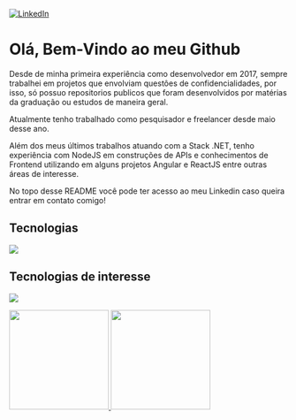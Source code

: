 <a href="https://www.linkedin.com/in/josetvictor" target="_blank"><img alt="LinkedIn" src="https://img.shields.io/badge/linkedin-%230077B5.svg?style=for-the-badge&logo=linkedin&logoColor=white"/></a>

# Olá, Bem-Vindo ao meu Github

Desde de minha primeira experiência como desenvolvedor em 2017, sempre trabalhei em projetos que envolviam questôes de confidencialidades, por isso, só possuo repositorios publicos que foram desenvolvidos por matérias da graduação ou estudos de maneira geral.

Atualmente tenho trabalhado como pesquisador e freelancer desde maio desse ano.

Além dos meus últimos trabalhos atuando com a Stack .NET, tenho experiência com NodeJS em construções de APIs e conhecimentos de Frontend utilizando em alguns projetos Angular e ReactJS entre outras áreas de interesse.

No topo desse README você pode ter acesso ao meu Linkedin caso queira entrar em contato comigo!

## Tecnologias
<p>
  <a href="https://skillicons.dev">
    <img src="https://skillicons.dev/icons?i=cs,dotnet,docker,nodejs" />
  </a>
</p>

## Tecnologias de interesse
<p>
  <a href="https://skillicons.dev">
    <img src="https://skillicons.dev/icons?i=py,react,angular,selenium,mysql,postgresql,linux" />
  </a>
</p>

<p>
  <a href="https://github.com/josetvictor">
    <img height="180em" src="https://github-readme-stats-eight-theta.vercel.app/api?username=josetvictor&hide_border=true&show_icons=true&theme=dracula&include_all_commits=true&count_private=true"/>
    <img height="180em" src="https://github-readme-stats-eight-theta.vercel.app/api/top-langs/?username=josetvictor&hide_border=true&layout=compact&langs_count=8&theme=dracula"/>
  </a>
</p>


<!-- 

<div align="center">
<img src="https://img.shields.io/badge/Angular-DD0031?style=for-the-badge&logo=angular&logoColor=white" /> <img src="https://img.shields.io/badge/.NET-512BD4?style=for-the-badge&logo=dotnet&logoColor=white" /> <img src="https://img.shields.io/badge/C%23-239120?style=for-the-badge&logo=c-sharp&logoColor=white" /> <img src="https://img.shields.io/badge/Node.js-339933?style=for-the-badge&logo=nodedotjs&logoColor=white" /> <img src="https://img.shields.io/badge/React-20232A?style=for-the-badge&logo=react&logoColor=61DAFB" /> <img src="https://img.shields.io/badge/Docker-2CA5E0?style=for-the-badge&logo=docker&logoColor=white" /> <img src="https://img.shields.io/badge/Microsoft%20SQL%20Server-CC2927?style=for-the-badge&logo=microsoft%20sql%20server&logoColor=white" /> <img src="https://img.shields.io/badge/PostgreSQL-316192?style=for-the-badge&logo=postgresql&logoColor=white" />
</div>


**josetvictor/josetvictor** is a ✨ _special_ ✨ repository because its `README.md` (this file) appears on your GitHub profile.

Here are some ideas to get you started:

- 🔭 I’m currently working on ...
- 🌱 I’m currently learning ...
- 👯 I’m looking to collaborate on ...
- 🤔 I’m looking for help with ...
- 💬 Ask me about ...
- 📫 How to reach me: ...
- 😄 Pronouns: ...
- ⚡ Fun fact: ...
-->

